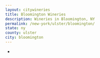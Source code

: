 ```yaml
---
layout: citywineries
title: Bloomington Wineries
description: Wineries in Bloomington, NY
permalink: /new-york/ulster/bloomington/
state: ny
county: ulster
city: bloomington
---
```

-

